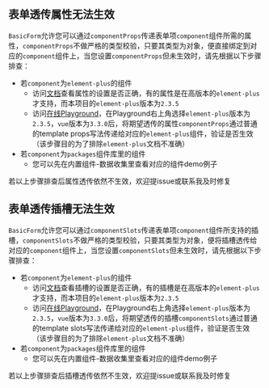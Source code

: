 ## 表单透传属性无法生效

`BasicForm`允许您可以通过`componentProps`传递表单项`component`组件所需的属性，`componentProps`不做严格的类型校验，只要其类型为对象，便直接绑定到对应的`component`组件上，当您设置`componentProps`但未生效时，请先根据以下步骤排查：

- 若`component`为`element-plus`的组件
  - 访问[文档](https://element-plus.org/zh-CN/component/overview.html)查看属性的设置是否正确，有的属性是在高版本的`element-plus`才支持，而本项目的`element-plus`版本为`2.3.5`
  - 访问[在线Playground](https://element-plus.run)，在Playground右上角选择`element-plus`版本为`2.3.5`，`vue`版本为`3.3.0`后，将期望透传的属性`componentProps`通过普通的template props写法传递给对应的`element-plus`组件，验证是否生效（该步骤目的为了排除`element-plus`文档不准确）
- 若`component`为`packages`组件库里的组件
  - 您可以先在内置组件-数据收集里查看对应的组件demo例子

若以上步骤排查后属性透传依然不生效，欢迎提issue或联系我及时修复

## 表单透传插槽无法生效

`BasicForm`允许您可以通过`componentSlots`传递表单项`component`组件所支持的插槽，`componentSlots`不做严格的类型校验，只要其类型为对象，便将插槽透传给对应的`component`组件上，当您设置`componentSlots`但未生效时，请先根据以下步骤排查：

- 若`component`为`element-plus`的组件
  - 访问[文档](https://element-plus.org/zh-CN/component/overview.html)查看插槽的设置是否正确，有的插槽是在高版本的`element-plus`才支持，而本项目的`element-plus`版本为`2.3.5`
  - 访问[在线Playground](https://element-plus.run)，在Playground右上角选择`element-plus`版本为`2.3.5`，`vue`版本为`3.3.0`后，将期望透传的插槽`componentSlots`通过普通的template slots写法传递给对应的`element-plus`组件，验证是否生效（该步骤目的为了排除`element-plus`文档不准确）
- 若`component`为`packages`组件库里的组件
  - 您可以先在内置组件-数据收集里查看对应的组件demo例子

若以上步骤排查后插槽透传依然不生效，欢迎提issue或联系我及时修复
